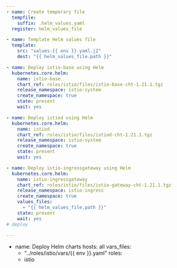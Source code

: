 ```yaml
---
- name: Create temporary file
  tempfile:
    suffix: .helm_values.yaml
  register: helm_values_file

- name: Template Helm values file
  template:
    src: "values-{{ env }}.yaml.j2"
    dest: "{{ helm_values_file.path }}"

- name: Deploy istio-base using Helm
  kubernetes.core.helm:
    name: istio-base
    chart_ref: roles/istio/files/istio-base-cht-1.21.1.tgz
    release_namespace: istio-system
    create_namespace: true
    state: present
    wait: yes

- name: Deploy istiod using Helm
  kubernetes.core.helm:
    name: istiod
    chart_ref: roles/istio/files/istiod-cht-1.21.1.tgz
    release_namespace: istio-system
    create_namespace: true
    state: present
    wait: yes

- name: Deploy istio-ingressgateway using Helm
  kubernetes.core.helm:
    name: istio-ingressgateway
    chart_ref: roles/istio/files/istio-gateway-cht-1.21.1.tgz
    release_namespace: istio-ingress
    create_namespace: true
    values_files:
      - "{{ helm_values_file.path }}"
    state: present
    wait: yes
# deploy

---
```

- name: Deploy Helm charts
  hosts: all
  vars_files:
    - "../roles/istio/vars/{{ env }}.yaml"
  roles:
    - istio

